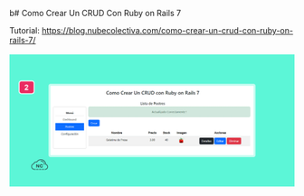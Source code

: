 b# Como Crear Un CRUD Con Ruby on Rails 7 

Tutorial: https://blog.nubecolectiva.com/como-crear-un-crud-con-ruby-on-rails-7/
<br><br>
![CRUD](https://raw.githubusercontent.com/collectivecloudperu/crud-rails-7/main/mensaje-luego-de-realizar-la-tarea-actualizar-en-el-sistema-crud.png)

